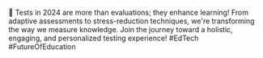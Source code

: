 📝 Tests in 2024 are more than evaluations; they enhance learning! From adaptive assessments to stress-reduction techniques, we're transforming the way we measure knowledge. Join the journey toward a holistic, engaging, and personalized testing experience! #EdTech #FutureOfEducation